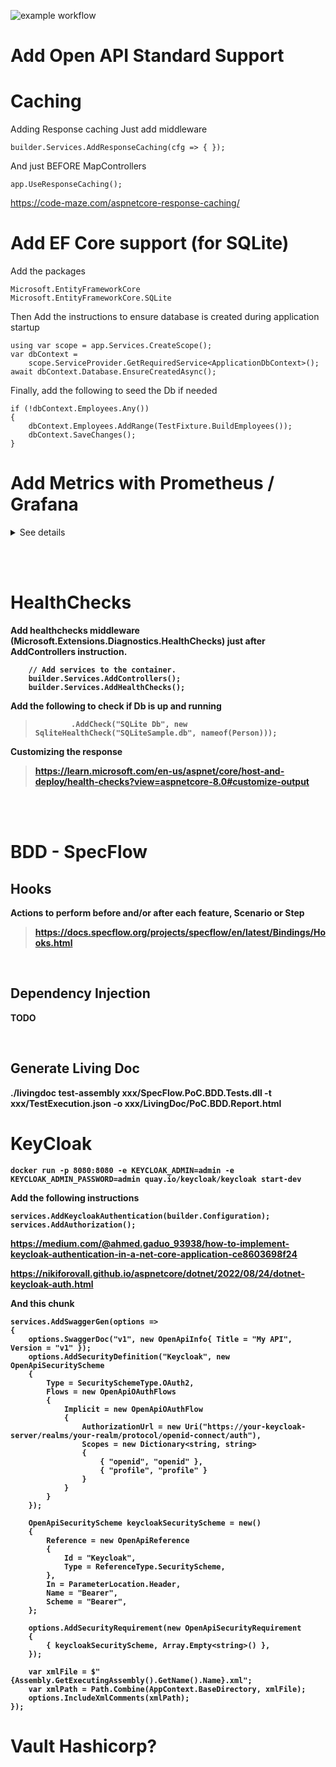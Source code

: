![example workflow](https://github.com/damienoriamilesi/SpecFlow.PoC/actions/workflows/dotnet.yml/badge.svg)


# Add Open API Standard Support

# Caching

Adding Response caching 
Just add middleware 

    builder.Services.AddResponseCaching(cfg => { });

And just BEFORE MapControllers

    app.UseResponseCaching();

https://code-maze.com/aspnetcore-response-caching/


# Add EF Core support (for SQLite)

Add the packages

    Microsoft.EntityFrameworkCore 
    Microsoft.EntityFrameworkCore.SQLite

Then Add the instructions to ensure database is created during application startup
        
    using var scope = app.Services.CreateScope();
    var dbContext = 
        scope.ServiceProvider.GetRequiredService<ApplicationDbContext>();
    await dbContext.Database.EnsureCreatedAsync();

Finally, add the following to seed the Db if needed

    if (!dbContext.Employees.Any())
    {
        dbContext.Employees.AddRange(TestFixture.BuildEmployees());
        dbContext.SaveChanges();
    }

# Add Metrics with Prometheus / Grafana


<details>

<summary>See details</summary>

## <b>Install Prometheus and Grafana as a Docker container


https://docs.docker.com/config/daemon/prometheus/



### PROMETHEUS

Ajouter le fichier prometheus.yml de configuration dans un dossier identifié comme volume

> docker run --name my-prometheus --mount type=bind,source=/tmp/prometheus,destination=/etc/prometheus/prometheus -p 9090:9090 prom/prometheus



### GRAFANA

> docker run -d -p 3000:3000 --name=grafana grafana/grafana-enterprise

Open Grafana => Home > Connections > Add Data Source > Prometheus
Set the following value into Prometheus server URL: 
http://host.docker.internal:9090  


## <b>Install dotnet counters
<br>

> dotnet tool install --global dotnet-counters 

Le répertoire d'outils <i>'/Users/xxx/.dotnet/tools'</i> n'est pas dans la variable d'environnement PATH.
Si vous utilisez zsh, vous pouvez l'ajouter à votre profil en exécutant la commande suivante :

> cat << \EOF >> ~/.zprofile
> 
 Ajouter les outils du kit SDK .NET Core
> export PATH="$PATH:/Users/xxx/.dotnet/tools"
> EOF

Exécutez ensuite 
> zsh -l

afin de le rendre disponible pour la session active.

Vous pouvez uniquement l'ajouter à la session active en exécutant la commande suivante :

> export PATH="$PATH:/Users/xxx/.dotnet/tools"

### Customize prometheus.yml



</details>

<br><br>

# HealthChecks

Add healthchecks middleware (Microsoft.Extensions.Diagnostics.HealthChecks)
just after AddControllers instruction.

        // Add services to the container.
        builder.Services.AddControllers();
        builder.Services.AddHealthChecks();  

Add the following to check if Db is up and running
>             .AddCheck("SQLite Db", new SqliteHealthCheck("SQLiteSample.db", nameof(Person)));  


Customizing the response
> https://learn.microsoft.com/en-us/aspnet/core/host-and-deploy/health-checks?view=aspnetcore-8.0#customize-output

<br>
<br>

# BDD - SpecFlow
## Hooks

Actions to perform before and/or after each feature, Scenario or Step
> https://docs.specflow.org/projects/specflow/en/latest/Bindings/Hooks.html

<br>

## Dependency Injection

TODO

<br>

## Generate Living Doc

./livingdoc test-assembly xxx/SpecFlow.PoC.BDD.Tests.dll -t xxx/TestExecution.json -o xxx/LivingDoc/PoC.BDD.Report.html

# KeyCloak

    docker run -p 8080:8080 -e KEYCLOAK_ADMIN=admin -e KEYCLOAK_ADMIN_PASSWORD=admin quay.io/keycloak/keycloak start-dev

Add the following instructions

    services.AddKeycloakAuthentication(builder.Configuration);
    services.AddAuthorization();

https://medium.com/@ahmed.gaduo_93938/how-to-implement-keycloak-authentication-in-a-net-core-application-ce8603698f24

https://nikiforovall.github.io/aspnetcore/dotnet/2022/08/24/dotnet-keycloak-auth.html

And this chunk

    services.AddSwaggerGen(options =>
    {
        options.SwaggerDoc("v1", new OpenApiInfo{ Title = "My API", Version = "v1" });
        options.AddSecurityDefinition("Keycloak", new OpenApiSecurityScheme
        {
            Type = SecuritySchemeType.OAuth2,
            Flows = new OpenApiOAuthFlows
            {
                Implicit = new OpenApiOAuthFlow
                {
                    AuthorizationUrl = new Uri("https://your-keycloak-server/realms/your-realm/protocol/openid-connect/auth"),
                    Scopes = new Dictionary<string, string>
                    {
                        { "openid", "openid" },
                        { "profile", "profile" }
                    }
                }
            }
        });
        
        OpenApiSecurityScheme keycloakSecurityScheme = new()
        {
            Reference = new OpenApiReference
            {
                Id = "Keycloak",
                Type = ReferenceType.SecurityScheme,
            },
            In = ParameterLocation.Header,
            Name = "Bearer",
            Scheme = "Bearer",
        };

        options.AddSecurityRequirement(new OpenApiSecurityRequirement
        {
            { keycloakSecurityScheme, Array.Empty<string>() },
        });
        
        var xmlFile = $"{Assembly.GetExecutingAssembly().GetName().Name}.xml";
        var xmlPath = Path.Combine(AppContext.BaseDirectory, xmlFile);
        options.IncludeXmlComments(xmlPath);
    });

# Vault Hashicorp?
